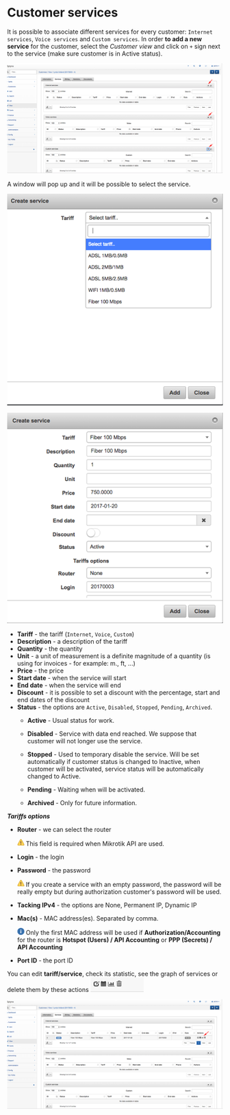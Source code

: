 Customer services
==========

It is possible to associate different services for every customer: `Internet services`, `Voice services` and `Custom services`.
In order **to add a new service** for the customer, select the *Customer view* and click on `+` sign next to the service (make sure customer is in Active status).

![Service table](service_table.png)


A window will pop up and it will be possible to select the service.

![Create service 1](create_service.png)

![Create service 2](create_service2.png)


* **Tariff** - the tariff (`Internet`, `Voice`, `Custom`)
* **Description** - a description of the tariff
* **Quantity** - the quantity
* **Unit** - a unit of measurement is a definite magnitude of a quantity (is using for invoices - for example: m., ft, ...)
* **Price** - the price
* **Start date** - when the service will start
* **End date** - when the service will end
* **Discount** - it is possible to set a discount with the percentage, start and end dates of the discount
* **Status** - the options are `Active`, `Disabled`, `Stopped`, `Pending`, `Archived`.
  * **Active** - Usual status for work.
  * **Disabled** - Service with data end reached. We suppose that customer will not longer use the service.
  * **Stopped** - Used to temporary disable the service. Will be set automatically if customer status is changed to Inactive, when customer will be activated, service status will be automatically changed to Active.

  * **Pending** - Waiting when will be activated.
  * **Archived** - Only for future information.


***Tariffs options***
* **Router** - we can select the router
      
   ![Warning](warning.png) This field is required when Mikrotik API are used.
  

* **Login** - the login

* **Password** - the password

  ![Warning](warning.png) If you create a service with an empty password, the password will be really empty but during authorization customer's password will be used.

* **Tacking IPv4** - the options are None, Permanent IP, Dynamic IP

* **Mac(s)** - MAC address(es). Separated by comma.

  ![Information](information.png) Only the first MAC address will be used if **Authorization/Accounting** for the router is **Hotspot (Users) / API Accounting** or **PPP (Secrets) / API Accounting**

* **Port ID** - the port ID


You can edit **tariff/service**, check its statistic, see the graph of services or delete them by these actions ![Services actions](services_actions.png)


![Actions table](actions_table.png)
